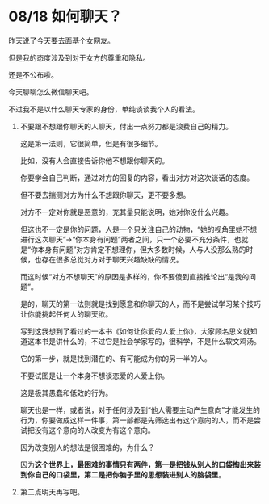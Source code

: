 # 08/18 如何聊天？

昨天说了今天要去面基个女网友。

但是我的态度涉及到对于女方的尊重和隐私。

还是不公布啦。

今天聊聊怎么微信聊天吧。

不过我不是以什么聊天专家的身份，单纯谈谈我个人的看法。

1. 不要跟不想跟你聊天的人聊天，付出一点努力都是浪费自己的精力。

    这是第一法则，它很简单，但是有很多细节。

    比如，没有人会直接告诉你他不想跟你聊天的。

    你要学会自己判断，通过对方的回复的内容，看出对方对这次谈话的态度。

    但不要去揣测对方为什么不想跟你聊天，更不要多想。

    对方不一定对你就是恶意的，充其量只能说明，她对你没什么兴趣。

    但这也不一定是你的问题，人是一个只关注自己的动物，“她的视角里她不想进行这次聊天”->“你本身有问题”两者之间，只一个必要不充分条件，也就是“你本身有问题”对方肯定不想理你，但大多数时候，人与人没那么熟的时候，也存在很多总觉对方对于聊天兴趣缺缺的情况。

    而这时候“对方不想聊天”的原因是多样的，你不要傻到直接推论出“是我的问题”。

    是的，聊天的第一法则就是找到愿意和你聊天的人，而不是尝试学习某个技巧让你能挑起任何人的聊天欲。

    写到这我想到了看过的一本书《如何让你爱的人爱上你》，大家顾名思义就知道这本书是讲什么的，不过它是社会学家写的，很科学，不是什么软文鸡汤。

    它的第一步，就是找到潜在的、有可能成为你的另一半的人。

    不要试图是让一个本身不想谈恋爱的人爱上你。

    这是极其愚蠢和低效的行为。

    聊天也是一样，或者说，对于任何涉及到“他人需要主动产生意向”才能发生的行为，你要做成这样一件事，第一部都是先筛选出有这个意向的人，而不是尝试把没有这个意向的人改变为有这个意向。

    因为改变别人的想法是很困难的，为什么？

    因为**这个世界上，最困难的事情只有两件，第一是把钱从别人的口袋掏出来装到你自己的口袋里，第二是把你脑子里的思想装进别人的脑袋里**。

2. 第二点明天再写吧。

    

